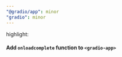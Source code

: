```yaml
---
"@gradio/app": minor
"gradio": minor
---
```


highlight:

#### Add `onloadcomplete` function to `<gradio-app>`
